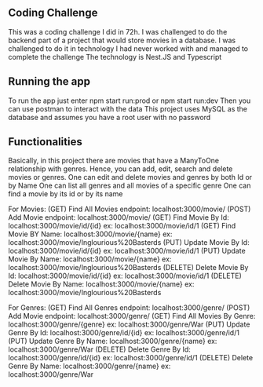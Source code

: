 ## Coding Challenge

This was a coding challenge I did in 72h.
I was challenged to do the backend part of a project that would store movies in a database.
I was challenged to do it in technology I had never worked with and managed to complete the challenge
The technology is Nest.JS and Typescript

## Running the app

To run the app just enter npm start run:prod or npm start run:dev
Then you can use postman to interact with the data
This project uses MySQL as the database and assumes you have a root user with no password

## Functionalities

Basically, in this project there are movies that have a ManyToOne relationship with genres.
Hence, you can add, edit, search and delete movies or genres.
One can edit and delete movies and genres by both Id or by Name
One can list all genres and all movies of a specific genre
One can find a movie by its id or by its name

For Movies:
(GET) Find All Movies endpoint: localhost:3000/movie/
(POST) Add Movie endpoint: localhost:3000/movie/
(GET) Find Movie By Id: localhost:3000/movie/id/{id} ex: localhost:3000/movie/id/1 
(GET) Find Movie BY Name: localhost:3000/movie/{name} ex: localhost:3000/movie/Inglourious%20Basterds
(PUT) Update Movie By Id: localhost:3000/movie/id/{id} ex: localhost:3000/movie/id/1 
(PUT) Update Movie By Name: localhost:3000/movie/{name} ex: localhost:3000/movie/Inglourious%20Basterds
(DELETE) Delete Movie By Id: localhost:3000/movie/id/{id} ex: localhost:3000/movie/id/1 
(DELETE) Delete Movie By Name: localhost:3000/movie/{name} ex: localhost:3000/movie/Inglourious%20Basterds

For Genres:
(GET) Find All Genres endpoint: localhost:3000/genre/
(POST) Add Movie endpoint: localhost:3000/genre/
(GET) Find All Movies By Genre: localhost:3000/genre/{genre} ex: localhost:3000/genre/War
(PUT) Update Genre By Id: localhost:3000/genre/id/{id} ex: localhost:3000/genre/id/1 
(PUT) Update Genre By Name: localhost:3000/genre/{name} ex: localhost:3000/genre/War
(DELETE) Delete Genre By Id: localhost:3000/genre/id/{id} ex: localhost:3000/genre/id/1 
(DELETE) Delete Genre By Name: localhost:3000/genre/{name} ex: localhost:3000/genre/War
